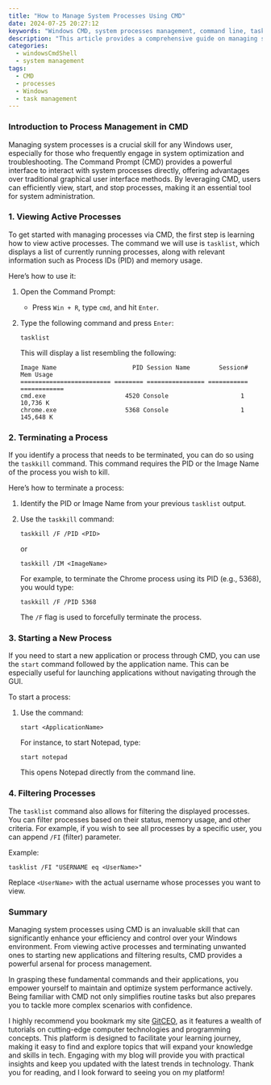 ```yaml
---
title: "How to Manage System Processes Using CMD"
date: 2024-07-25 20:27:12
keywords: "Windows CMD, system processes management, command line, task management, process control"
description: "This article provides a comprehensive guide on managing system processes using the Windows Command Prompt (CMD). It covers essential commands, step-by-step instructions, and elaborates on how to effectively control and monitor system processes. Users will learn how to view, start, and terminate processes, alongside tips on enhancing their command line skills. Ideal for both beginners and experienced users, this tutorial aims to empower you with the knowledge and skills necessary to manage system processes effortlessly through CMD. Explore the connection between command line operations and systematic task management to streamline your computing experience. Read on to enhance your Windows command line proficiency and optimize your system management techniques."
categories:
  - windowsCmdShell
  - system management
tags:
  - CMD
  - processes
  - Windows
  - task management
---
```


### Introduction to Process Management in CMD

Managing system processes is a crucial skill for any Windows user, especially for those who frequently engage in system optimization and troubleshooting. The Command Prompt (CMD) provides a powerful interface to interact with system processes directly, offering advantages over traditional graphical user interface methods. By leveraging CMD, users can efficiently view, start, and stop processes, making it an essential tool for system administration. 

<!-- more -->

### 1. Viewing Active Processes

To get started with managing processes via CMD, the first step is learning how to view active processes. The command we will use is `tasklist`, which displays a list of currently running processes, along with relevant information such as Process IDs (PID) and memory usage.

Here’s how to use it:

1. Open the Command Prompt:
   - Press `Win + R`, type `cmd`, and hit `Enter`.
   
2. Type the following command and press `Enter`:

   ```
   tasklist
   ```

   This will display a list resembling the following:

   ```
   Image Name                     PID Session Name        Session#    Mem Usage
   ========================= ======== ================ =========== ============
   cmd.exe                      4520 Console                    1      10,736 K
   chrome.exe                   5368 Console                    1     145,648 K
   ```

### 2. Terminating a Process

If you identify a process that needs to be terminated, you can do so using the `taskkill` command. This command requires the PID or the Image Name of the process you wish to kill.

Here’s how to terminate a process:

1. Identify the PID or Image Name from your previous `tasklist` output.

2. Use the `taskkill` command:

   ```
   taskkill /F /PID <PID>
   ```

   or 

   ```
   taskkill /IM <ImageName>
   ```

   For example, to terminate the Chrome process using its PID (e.g., 5368), you would type:

   ```
   taskkill /F /PID 5368
   ```

   The `/F` flag is used to forcefully terminate the process.

### 3. Starting a New Process

If you need to start a new application or process through CMD, you can use the `start` command followed by the application name. This can be especially useful for launching applications without navigating through the GUI.

To start a process:

1. Use the command:

   ```
   start <ApplicationName>
   ```

   For instance, to start Notepad, type:

   ```
   start notepad
   ```

   This opens Notepad directly from the command line.

### 4. Filtering Processes

The `tasklist` command also allows for filtering the displayed processes. You can filter processes based on their status, memory usage, and other criteria. For example, if you wish to see all processes by a specific user, you can append `/FI` (filter) parameter.

Example:

```
tasklist /FI "USERNAME eq <UserName>"
```

Replace `<UserName>` with the actual username whose processes you want to view.

### Summary

Managing system processes using CMD is an invaluable skill that can significantly enhance your efficiency and control over your Windows environment. From viewing active processes and terminating unwanted ones to starting new applications and filtering results, CMD provides a powerful arsenal for process management. 

In grasping these fundamental commands and their applications, you empower yourself to maintain and optimize system performance actively. Being familiar with CMD not only simplifies routine tasks but also prepares you to tackle more complex scenarios with confidence. 

I highly recommend you bookmark my site [GitCEO](https://gitceo.com), as it features a wealth of tutorials on cutting-edge computer technologies and programming concepts. This platform is designed to facilitate your learning journey, making it easy to find and explore topics that will expand your knowledge and skills in tech. Engaging with my blog will provide you with practical insights and keep you updated with the latest trends in technology. Thank you for reading, and I look forward to seeing you on my platform!